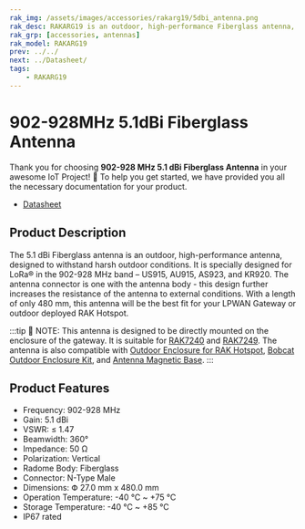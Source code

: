 ```yaml
---
rak_img: /assets/images/accessories/rakarg19/5dbi_antenna.png
rak_desc: RAKARG19 is an outdoor, high-performance Fiberglass antenna, specially designed for LoRa® in the 902-928 MHz band.
rak_grp: [accessories, antennas]
rak_model: RAKARG19
prev: ../../
next: ../Datasheet/
tags: 
    - RAKARG19
---
```


# 902-928MHz 5.1dBi Fiberglass Antenna

Thank you for choosing **902-928 MHz 5.1 dBi Fiberglass Antenna** in your awesome IoT Project! 🎉 To help you get started, we have provided you all the necessary documentation for your product.

* [Datasheet](../Datasheet/)

## Product Description

The 5.1&nbsp;dBi Fiberglass antenna is an outdoor, high-performance antenna, designed to withstand harsh outdoor conditions. It is specially designed for LoRa® in the 902-928&nbsp;MHz band – US915, AU915, AS923, and KR920.
The antenna connector is one with the antenna body - this design further increases the resistance of the antenna to external conditions.
With a length of only 480&nbsp;mm, this antenna will be the best fit for your LPWAN Gateway or outdoor deployed RAK Hotspot.

:::tip 📝 NOTE:
This antenna is designed to be directly mounted on the enclosure of the gateway. It is suitable for [RAK7240](https://docs.rakwireless.com/Product-Categories/WisGate/RAK7240/Overview/) and [RAK7249](https://docs.rakwireless.com/Product-Categories/WisGate/RAK7249/Overview/). The antenna is also compatible with [Outdoor Enclosure for RAK Hotspot](https://docs.rakwireless.com/Product-Categories/Accessories/Outdoor-Enclosure-Kit/Overview/#rak-hotspot-outdoor-case), [Bobcat Outdoor Enclosure Kit](https://docs.rakwireless.com/Product-Categories/Accessories/Bobcat-Enclosure-Kit/Overview/), and [Antenna Magnetic Base](https://docs.rakwireless.com/Product-Categories/Accessories/RAKA0C52/Overview/). 
:::

## Product Features

- Frequency: 902-928&nbsp;MHz
- Gain: 5.1&nbsp;dBi
- VSWR: ≤ 1.47
- Beamwidth: 360°
- Impedance: 50&nbsp;Ω
- Polarization: Vertical
- Radome Body: Fiberglass
- Connector: N-Type Male
- Dimensions: Փ 27.0&nbsp;mm x 480.0&nbsp;mm
- Operation Temperature: -40&nbsp;°C ~ +75&nbsp;°C
- Storage Temperature: -40&nbsp;°C ~ +85&nbsp;°C
- IP67 rated
